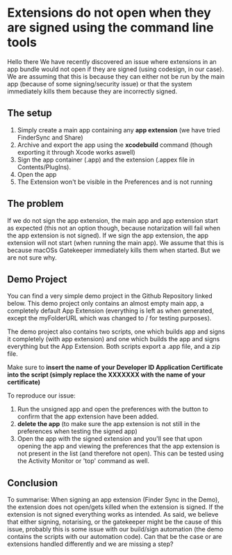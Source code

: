 # Extensions do not open when they are signed using the command line tools
Hello there
We have recently discovered an issue where extensions in an app bundle would not open if they are signed (using codesign, in our case). We are assuming that this is because they can either not be run by the main app (because of some signing/security issue) or that the system immediately kills them because they are incorrectly signed.

## The setup
1. Simply create a main app containing any **app extension** (we have tried FinderSync and Share)
2. Archive and export the app using the **xcodebuild** command (though exporting it through Xcode works aswell)
3. Sign the app container (.app)  and the extension (.appex file in Contents/PlugIns).
4. Open the app
5. The Extension won't be visible in the Preferences and is not running

## The problem
If we do not sign the app extension, the main app and app extension start as expected (this not an option though, because notarization will fail when the app extension is not signed). If we sign the app extension, the app extension will not start (when running the main app). We assume that this is because macOSs Gatekeeper immediately kills them when started. But we are not sure why.

## Demo Project
You can find a very simple demo project in the Github Repository linked below. This demo project only contains an almost empty main app, a completely default App Extension (everything is left as when generated, except the myFolderURL which was changed to / for testing purposes).

The demo project also contains two scripts, one which builds app and signs it completely (with app extension) and one which builds the app and signs everything but the App Extension. Both scripts export a .app file, and a zip file. 

Make sure to **insert the name of your Developer ID Application Certificate into the script (simply replace the XXXXXXX with the name of your certificate)**

To reproduce our issue:
1. Run the unsigned app and open the preferences with the button to confirm that the app extension have been added.
2. **delete the app** (to make sure the app extension is not still in the preferences when testing the signed app)
3. Open the app with the signed extension and you'll see that upon opening the app and viewing the preferences that the app extension is not present in the list (and therefore not open). This can be tested using the Activity Monitor or 'top' command as well.

## Conclusion
To summarise: When signing an app extension (Finder Sync in the Demo), the extension does not open/gets killed when the extension is signed. If the extension is not signed everything works as intended. As said, we believe that either signing, notarising, or the gatekeeper might be the cause of this issue, probably this is some issue with our build/sign automation (the demo contains the scripts with our automation code). Can that be the case or are extensions handled differently and we are missing a step?
